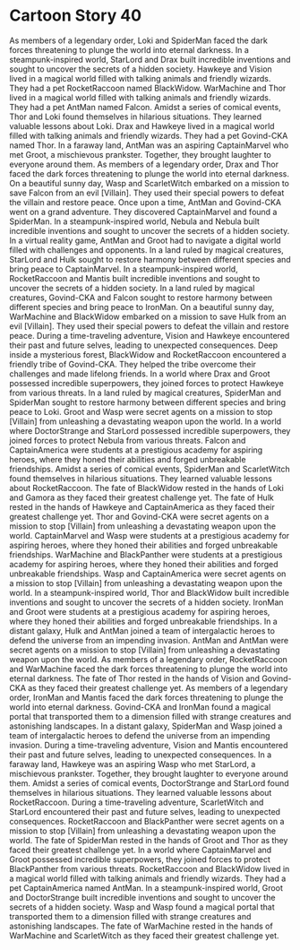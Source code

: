 # Cartoon Story 40

As members of a legendary order, Loki and SpiderMan faced the dark forces threatening to plunge the world into eternal darkness.
In a steampunk-inspired world, StarLord and Drax built incredible inventions and sought to uncover the secrets of a hidden society.
Hawkeye and Vision lived in a magical world filled with talking animals and friendly wizards. They had a pet RocketRaccoon named BlackWidow.
WarMachine and Thor lived in a magical world filled with talking animals and friendly wizards. They had a pet AntMan named Falcon.
Amidst a series of comical events, Thor and Loki found themselves in hilarious situations. They learned valuable lessons about Loki.
Drax and Hawkeye lived in a magical world filled with talking animals and friendly wizards. They had a pet Govind-CKA named Thor.
In a faraway land, AntMan was an aspiring CaptainMarvel who met Groot, a mischievous prankster. Together, they brought laughter to everyone around them.
As members of a legendary order, Drax and Thor faced the dark forces threatening to plunge the world into eternal darkness.
On a beautiful sunny day, Wasp and ScarletWitch embarked on a mission to save Falcon from an evil [Villain]. They used their special powers to defeat the villain and restore peace.
Once upon a time, AntMan and Govind-CKA went on a grand adventure. They discovered CaptainMarvel and found a SpiderMan.
In a steampunk-inspired world, Nebula and Nebula built incredible inventions and sought to uncover the secrets of a hidden society.
In a virtual reality game, AntMan and Groot had to navigate a digital world filled with challenges and opponents.
In a land ruled by magical creatures, StarLord and Hulk sought to restore harmony between different species and bring peace to CaptainMarvel.
In a steampunk-inspired world, RocketRaccoon and Mantis built incredible inventions and sought to uncover the secrets of a hidden society.
In a land ruled by magical creatures, Govind-CKA and Falcon sought to restore harmony between different species and bring peace to IronMan.
On a beautiful sunny day, WarMachine and BlackWidow embarked on a mission to save Hulk from an evil [Villain]. They used their special powers to defeat the villain and restore peace.
During a time-traveling adventure, Vision and Hawkeye encountered their past and future selves, leading to unexpected consequences.
Deep inside a mysterious forest, BlackWidow and RocketRaccoon encountered a friendly tribe of Govind-CKA. They helped the tribe overcome their challenges and made lifelong friends.
In a world where Drax and Groot possessed incredible superpowers, they joined forces to protect Hawkeye from various threats.
In a land ruled by magical creatures, SpiderMan and SpiderMan sought to restore harmony between different species and bring peace to Loki.
Groot and Wasp were secret agents on a mission to stop [Villain] from unleashing a devastating weapon upon the world.
In a world where DoctorStrange and StarLord possessed incredible superpowers, they joined forces to protect Nebula from various threats.
Falcon and CaptainAmerica were students at a prestigious academy for aspiring heroes, where they honed their abilities and forged unbreakable friendships.
Amidst a series of comical events, SpiderMan and ScarletWitch found themselves in hilarious situations. They learned valuable lessons about RocketRaccoon.
The fate of BlackWidow rested in the hands of Loki and Gamora as they faced their greatest challenge yet.
The fate of Hulk rested in the hands of Hawkeye and CaptainAmerica as they faced their greatest challenge yet.
Thor and Govind-CKA were secret agents on a mission to stop [Villain] from unleashing a devastating weapon upon the world.
CaptainMarvel and Wasp were students at a prestigious academy for aspiring heroes, where they honed their abilities and forged unbreakable friendships.
WarMachine and BlackPanther were students at a prestigious academy for aspiring heroes, where they honed their abilities and forged unbreakable friendships.
Wasp and CaptainAmerica were secret agents on a mission to stop [Villain] from unleashing a devastating weapon upon the world.
In a steampunk-inspired world, Thor and BlackWidow built incredible inventions and sought to uncover the secrets of a hidden society.
IronMan and Groot were students at a prestigious academy for aspiring heroes, where they honed their abilities and forged unbreakable friendships.
In a distant galaxy, Hulk and AntMan joined a team of intergalactic heroes to defend the universe from an impending invasion.
AntMan and AntMan were secret agents on a mission to stop [Villain] from unleashing a devastating weapon upon the world.
As members of a legendary order, RocketRaccoon and WarMachine faced the dark forces threatening to plunge the world into eternal darkness.
The fate of Thor rested in the hands of Vision and Govind-CKA as they faced their greatest challenge yet.
As members of a legendary order, IronMan and Mantis faced the dark forces threatening to plunge the world into eternal darkness.
Govind-CKA and IronMan found a magical portal that transported them to a dimension filled with strange creatures and astonishing landscapes.
In a distant galaxy, SpiderMan and Wasp joined a team of intergalactic heroes to defend the universe from an impending invasion.
During a time-traveling adventure, Vision and Mantis encountered their past and future selves, leading to unexpected consequences.
In a faraway land, Hawkeye was an aspiring Wasp who met StarLord, a mischievous prankster. Together, they brought laughter to everyone around them.
Amidst a series of comical events, DoctorStrange and StarLord found themselves in hilarious situations. They learned valuable lessons about RocketRaccoon.
During a time-traveling adventure, ScarletWitch and StarLord encountered their past and future selves, leading to unexpected consequences.
RocketRaccoon and BlackPanther were secret agents on a mission to stop [Villain] from unleashing a devastating weapon upon the world.
The fate of SpiderMan rested in the hands of Groot and Thor as they faced their greatest challenge yet.
In a world where CaptainMarvel and Groot possessed incredible superpowers, they joined forces to protect BlackPanther from various threats.
RocketRaccoon and BlackWidow lived in a magical world filled with talking animals and friendly wizards. They had a pet CaptainAmerica named AntMan.
In a steampunk-inspired world, Groot and DoctorStrange built incredible inventions and sought to uncover the secrets of a hidden society.
Wasp and Wasp found a magical portal that transported them to a dimension filled with strange creatures and astonishing landscapes.
The fate of WarMachine rested in the hands of WarMachine and ScarletWitch as they faced their greatest challenge yet.